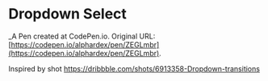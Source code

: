 # Dropdown Select
 _A Pen created at CodePen.io. Original URL: [https://codepen.io/alphardex/pen/ZEGLmbr](https://codepen.io/alphardex/pen/ZEGLmbr).

 Inspired by shot https://dribbble.com/shots/6913358-Dropdown-transitions